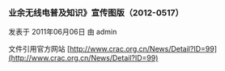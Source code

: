 
### 业余无线电普及知识》宣传图版（2012-0517）

发表于 2011年06月06日 由 admin

文件引用官方网站 [http://www.crac.org.cn/News/Detail?ID=99](http://www.crac.org.cn/News/Detail?ID=99)
